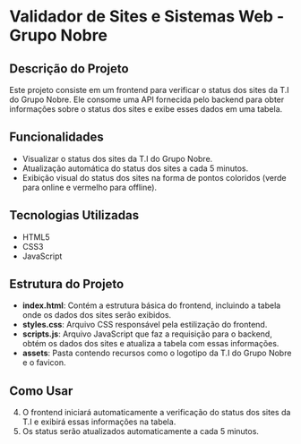# Validador de Sites e Sistemas Web - Grupo Nobre

## Descrição do Projeto

Este projeto consiste em um frontend para verificar o status dos sites da T.I do Grupo Nobre. Ele consome uma API fornecida pelo backend para obter informações sobre o status dos sites e exibe esses dados em uma tabela.

## Funcionalidades

- Visualizar o status dos sites da T.I do Grupo Nobre.
- Atualização automática do status dos sites a cada 5 minutos.
- Exibição visual do status dos sites na forma de pontos coloridos (verde para online e vermelho para offline).

## Tecnologias Utilizadas

- HTML5
- CSS3
- JavaScript

## Estrutura do Projeto

- **index.html**: Contém a estrutura básica do frontend, incluindo a tabela onde os dados dos sites serão exibidos.
- **styles.css**: Arquivo CSS responsável pela estilização do frontend.
- **scripts.js**: Arquivo JavaScript que faz a requisição para o backend, obtém os dados dos sites e atualiza a tabela com essas informações.
- **assets**: Pasta contendo recursos como o logotipo da T.I do Grupo Nobre e o favicon.

## Como Usar

4. O frontend iniciará automaticamente a verificação do status dos sites da T.I e exibirá essas informações na tabela.
5. Os status serão atualizados automaticamente a cada 5 minutos.

